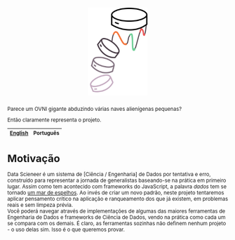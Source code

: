 <p align="center">
    <img style="cursor: default;" src="./assets/logo.svg" height="200px" alt="Data Scieneer's Confusing Logo" />
</p>
<sub>
Parece um OVNI gigante abduzindo várias naves alienígenas pequenas?

Então claramente representa o projeto.
</sub>



| [English](README.md) | Português |
| --- | --- |


# Motivação
Data Scieneer é um sistema de [Ciência / Engenharia] de Dados por tentativa e erro, construído para representar a jornada de generalistas baseando-se na prática em primeiro lugar. Assim como tem acontecido com frameworks do JavaScript, a palavra _dados_ tem se tornado [um mar de espelhos](https://xkcd.com/927/). Ao invés de criar um novo padrão, neste projeto tentaremos aplicar pensamento crítico na aplicação e ranqueamento dos que já existem, em problemas reais e sem limpeza prévia.  
Você poderá navegar através de implementações de algumas das maiores ferramentas de Engenharia de Dados e frameworks de Ciência de Dados, vendo na prática como cada um se compara com os demais. É claro, as ferramentas sozinhas não definem nenhum projeto - o uso delas sim. Isso é o que queremos provar.
